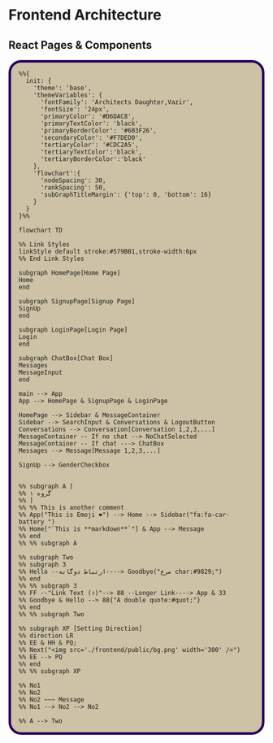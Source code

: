 <!--------------------------------------------------------------------------->
<!-- Setting MermaidJS Canvas Style -->
<style>
  @import url('https://fonts.googleapis.com/css2?family=Architects+Daughter&display=swap');
  .mermaid {
    background-color: #CDC2A5; /* Mermaid container background */
    border: 5px solid #27005D; /* Border style */
    padding: 15px; /* Padding */
    border-radius: 25px; /* Rounded corners */
  }
  .subgraphTitleMargin {
    top: 10,
    bottom, 20
  }
</style>
<!--------------------------------------------------------------------------->
<!--------------------------------------------------------------------------->

# Frontend Architecture

## React Pages & Components

```mermaid
%%{
  init: {
    'theme': 'base',
    'themeVariables': {
      'fontFamily': 'Architects Daughter,Vazir',
      'fontSize': '24px',
      'primaryColor': '#D6DAC8',
      'primaryTextColor': 'black',
      'primaryBorderColor': '#603F26',
      'secondaryColor': '#F7DED0',
      'tertiaryColor': '#CDC2A5',
      'tertiaryTextColor':'black',
      'tertiaryBorderColor':'black'
    },
    'flowchart':{
      'nodeSpacing': 30,
      'rankSpacing': 50,
      'subGraphTitleMargin': {'top': 0, 'bottom': 16}
    }
  }
}%%

flowchart TD

%% Link Styles
linkStyle default stroke:#579BB1,stroke-width:6px
%% End Link Styles

subgraph HomePage[Home Page]
Home
end

subgraph SignupPage[Signup Page]
SignUp
end

subgraph LoginPage[Login Page]
Login
end

subgraph ChatBox[Chat Box]
Messages
MessageInput
end

main --> App
App --> HomePage & SignupPage & LoginPage

HomePage --> Sidebar & MessageContainer
Sidebar --> SearchInput & Conversations & LogoutButton
Conversations --> Conversation[Conversation 1,2,3,...]
MessageContainer -- If no chat --> NoChatSelected
MessageContainer -- If chat ---> ChatBox
Messages --> Message[Message 1,2,3,...]

SignUp --> GenderCheckbox


%% subgraph A [
%% گروه ۱
%% ]
%% %% This is another comment
%% App("This is Emoji ❤️") --> Home --> Sidebar("fa:fa-car-battery ")
%% Home["`This is **markdown**`"] & App --> Message
%% end
%% %% subgraph A

%% subgraph Two
%% subgraph 3
%% Hello --ارتباط دوگانه----> Goodbye("مرغ char:#9829;")
%% end
%% %% subgraph 3
%% FF --"Link Text (✌️)"--> 88 --Longer Link----> App & 33
%% Goodbye & Hello --> 88{"A double quote:#quot;"}
%% end
%% %% subgraph Two

%% subgraph XP [Setting Direction]
%% direction LR
%% EE & HH & PQ;
%% Next("<img src='./frontend/public/bg.png' width='300' />")
%% EE --> PQ
%% end
%% %% subgraph XP

%% No1
%% No2
%% No2 ~~~ Message
%% No1 --> No2 --> No2

%% A --> Two

```
